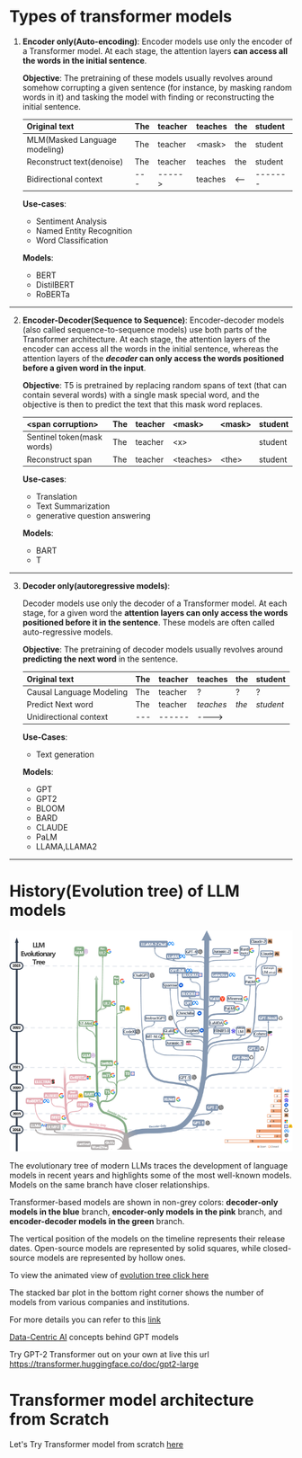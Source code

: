 # Types of transformer models

1. **Encoder only(Auto-encoding)**:
    Encoder models use only the encoder of a Transformer model. At each stage, the attention layers **can access all the words in the initial sentence**.

    **Objective**: The pretraining of these models usually revolves around somehow corrupting a given sentence (for instance, by masking random words in it) and tasking the model with finding or reconstructing the initial sentence.


    |Original text|The|teacher|teaches|the|student|
    |:-----|:--- |:------- |:------ |:--- |:------- |
    |MLM(Masked Language modeling)|The|teacher|\<mask>|the|student|
    |Reconstruct text(denoise)|The|teacher|teaches|the|student|
    |Bidirectional context|---|----->|teaches|<--|-------|


    **Use-cases**: 
    - Sentiment Analysis
    - Named Entity Recognition
    - Word Classification
    
    **Models**:
    - BERT
    - DistilBERT
    - RoBERTa
----
2. **Encoder-Decoder(Sequence to Sequence)**:
    Encoder-decoder models (also called sequence-to-sequence models) use both parts of the Transformer architecture. At each stage, the attention layers of the encoder can access all the words in the initial sentence, whereas the attention layers of the **_decoder_ can only access the words positioned before a given word in the input**.

    **Objective**: T5 is pretrained by replacing random spans of text (that can contain several words) with a single mask special word, and the objective is then to predict the text that this mask word replaces.

    |\<span corruption>|The|teacher|\<mask>|\<mask>|student|
    |:-----|:--- |:------- |:------ |:--- |:------- |
    |Sentinel token(mask words)|The|teacher|\<x>||student|
    |Reconstruct span|The|teacher|\<teaches>|\<the>|student|

    **Use-cases**:
    - Translation
    - Text Summarization
    - generative question answering

    **Models**:
    - BART
    - T
----
3. **Decoder only(autoregressive models)**:

    Decoder models use only the decoder of a Transformer model. At each stage, for a given word the **attention layers can only access the words positioned before it in the sentence**. These models are often called auto-regressive models.

    **Objective**:
    The pretraining of decoder models usually revolves around **predicting the next word** in the sentence.

    |Original text|The|teacher|teaches|the|student|
    |:-----|:--- |:------- |:------ |:--- |:------- |
    |Causal Language Modeling|The|teacher|?|?|?|
    |Predict Next word|The|teacher|_teaches_|_the_|_student_|
    |Unidirectional context|---|------|---->


    **Use-Cases**:
    - Text generation

    **Models**:
    - GPT
    - GPT2
    - BLOOM
    - BARD
    - CLAUDE
    - PaLM
    - LLAMA,LLAMA2


----
# History(Evolution tree) of LLM models

![Alt text](../assets/image-1.png)

 The evolutionary tree of modern LLMs traces the development of language models in recent years and highlights some of the
most well-known models. Models on the same branch have closer relationships. 

Transformer-based models are shown in non-grey
colors: **decoder-only models in the blue** branch, **encoder-only models in the pink** branch, and **encoder-decoder models in the green**
branch. 

The vertical position of the models on the timeline represents their release dates. Open-source models are represented by
solid squares, while closed-source models are represented by hollow ones.

To view the animated view of [evolution tree click here](https://view.officeapps.live.com/op/view.aspx?src=https%3A%2F%2Fraw.githubusercontent.com%2FMooler0410%2FLLMsPracticalGuide%2Fmain%2Fsource%2Ffigure_gif.pptx&wdOrigin=BROWSELINK)

The stacked bar plot in the bottom right corner shows the
number of models from various companies and institutions.

For more details you can refer to this [link](https://arxiv.org/pdf/2304.13712v2.pdf)

[Data-Centric AI](https://towardsdatascience.com/what-are-the-data-centric-ai-concepts-behind-gpt-models-a590071bb727) concepts behind GPT models


<!--
## Encoder Layer 
![1-Input-Embedding](image-3.png)
![2-Positional Encoding](image-4.png)
![3-4-Encoder Layer](image-6.png)
![3-Multi-Headed Attention](image-7.png)
![3.1-Self-Attention](image-8.png)
![3.1.1-Query_key_value](image-9.png)
![3.1.2-scores_matrix_mult](image-10.png)
![3.1.3-scores_matrix_values](image-11.png)
![3.1.4-scores_scaled_matrix](image-12.png)
![3.1.5-Softmax_applied_scaled_scores](image-13.png)
![3.1.6-Attention_weight_by_values](image-14.png)

![3.2.1-Multi-headed-self-attention](image-15.png)

![3.2.2-Concat-Linear](image-16.png)

![3.3.1-Output-vector](image-17.png)
![4.-Residual-Conn-layer-norm](image-18.png)
![4.1-Residual-LayerNorm-Relu-LayerNorm](image-19.png)
![5-Stacking-of-encoder-layer](image-20.png)

## Decoder Layer -->


<!-- 


# Attention mechanism

Text Generation Transformer

![Text-Generator-Overview](image.png)

Let's give a input text as "**As aliens entered our planets**"

and it generated output as
"**As aliens entered our planets  in  search of resources for their home planet , we started having  the first contact with them. And we learned that they're intelligent and capable of complex and intricate communication and planning.**" -->

Try GPT-2 Transformer out on your own at live this url
https://transformer.huggingface.co/doc/gpt2-large

<!-- 
![Alt text](../assets/image-2.png) -->

# Transformer model architecture from Scratch 

Let's Try Transformer model from scratch [here](../transformers-details/transformers_scratch.ipynb)
